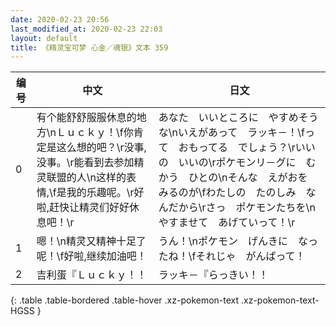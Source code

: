 ```yaml
---
date: 2020-02-23 20:56
last_modified_at: 2020-02-23 22:03
layout: default
title: 《精灵宝可梦 心金／魂银》文本 359
---
```

| 编号 | 中文 | 日文 |
| ---- | ---- | ---- |
| 0 | 有个能舒舒服服休息的地方\nＬｕｃｋｙ！\f你肯定是这么想的吧？\r没事,没事。\r能看到去参加精灵联盟的人\n这样的表情,\f是我的乐趣呢。\r好啦,赶快让精灵们好好休息吧！\r | あなた　いいところに　やすめそうな\nいえがあって　ラッキ－！\fって　おもってる　でしょう？\rいいの　いいの\rポケモンリ－グに　むかう　ひとの\nそんな　えがおを　みるのが\fわたしの　たのしみ　なんだから\rさっ　ポケモンたちを\nやすませて　あげていって！\r |
| 1 | 嗯！\n精灵又精神十足了呢！\f好啦,继续加油吧！ | うん！\nポケモン　げんきに　なったね！\fそれじゃ　がんばって！ |
| 2 | 吉利蛋『Ｌｕｃｋｙ！！ | ラッキ－『らっきい！！ |
{: .table .table-bordered .table-hover .xz-pokemon-text .xz-pokemon-text-HGSS }